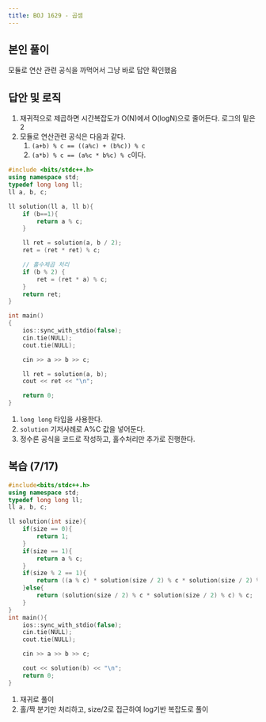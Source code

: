 ```yaml
---
title: BOJ 1629 - 곱셈
---
```


## 본인 풀이

모듈로 연산 관련 공식을 까먹어서 그냥 바로 답안 확인했음

## 답안 및 로직

1. 재귀적으로 제곱하면 시간복잡도가 O(N)에서 O(logN)으로 줄어든다. 로그의 밑은 2
2. 모듈로 연산관련 공식은 다음과 같다.
    1. `(a+b) % c == ((a%c) + (b%c)) % c`
    2. `(a*b) % c == (a%c * b%c) % c`이다.

```cpp
#include <bits/stdc++.h>
using namespace std;
typedef long long ll;
ll a, b, c;

ll solution(ll a, ll b){
    if (b==1){
        return a % c;
    }

    ll ret = solution(a, b / 2);
    ret = (ret * ret) % c;

    // 홀수제곱 처리
    if (b % 2) {
        ret = (ret * a) % c;
    }
    return ret;
}

int main()
{
    ios::sync_with_stdio(false);
    cin.tie(NULL);
    cout.tie(NULL);

    cin >> a >> b >> c;

    ll ret = solution(a, b);
    cout << ret << "\n";

    return 0;
}
```

1. `long long` 타입을 사용한다.
2. `solution` 기저사례로 A%C 값을 넣어둔다.
3. 정수론 공식을 코드로 작성하고, 홀수처리만 추가로 진행한다.

## 복습 (7/17)

```cpp
#include<bits/stdc++.h>
using namespace std;
typedef long long ll;
ll a, b, c;

ll solution(int size){
    if(size == 0){
        return 1;
    }
    if(size == 1){
        return a % c;
    }
    if(size % 2 == 1){
        return ((a % c) * solution(size / 2) % c * solution(size / 2) % c) % c;
    }else{
        return (solution(size / 2) % c * solution(size / 2) % c) % c;
    }
}
int main(){
    ios::sync_with_stdio(false);
    cin.tie(NULL);
    cout.tie(NULL);

    cin >> a >> b >> c;

    cout << solution(b) << "\n";
    return 0;
}
```

1. 재귀로 풀이
2. 홀/짝 분기만 처리하고, size/2로 접근하여 log기반 복잡도로 풀이
